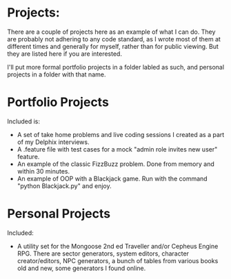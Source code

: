 # Projects:
There are a couple of projects here as an example of what I can do. 
They are probably not adhering to any code standard, as I wrote most of them at different times and generally for myself, rather than for public viewing. 
But they are listed here if you are interested. 

I'll put more formal portfolio projects in a folder labled as such, and personal projects in a folder with that name. 

# Portfolio Projects
Included is:
* A set of take home problems and live coding sessions I created as a part of my Delphix interviews. 
* A .feature file with test cases for a mock "admin role invites new user" feature.
* An example of the classic FizzBuzz problem. Done from memory and within 30 minutes.
* An example of OOP with a Blackjack game. Run with the command "python Blackjack.py" and enjoy.

# Personal Projects
Included:
* A utility set for the Mongoose 2nd ed Traveller and/or Cepheus Engine RPG.
  There are sector generators, system editors, character creator/editors, NPC generators,
  a bunch of tables from various books old and new, some generators I found online.

